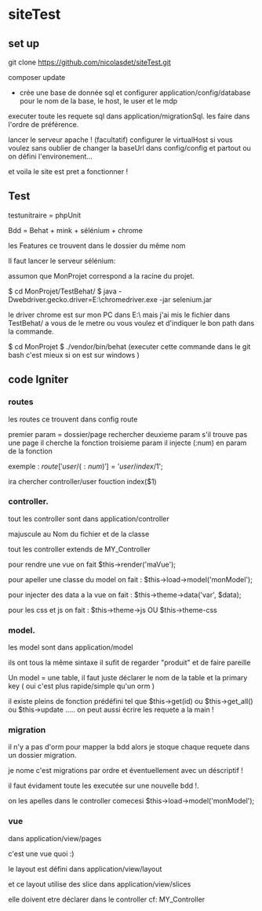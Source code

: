 # siteTest



## set up 

git clone https://github.com/nicolasdet/siteTest.git

composer update 

+ crée une base de donnée sql et configurer application/config/database pour le nom de la base, le host, le user et le mdp 

executer toute les requete sql dans application/migrationSql. les faire dans l'ordre de préférence. 


lancer le serveur apache !
(facultatif)  configurer le virtualHost si vous voulez sans oublier de changer la baseUrl dans config/config et partout ou on défini l'environement... 



et voila le site est pret a fonctionner !

## Test 

testunitraire = phpUnit

Bdd           = Behat + mink + sélénium + chrome 


les Features ce trouvent dans le dossier du même nom 

Il faut lancer le serveur sélénium:

assumon que MonProjet correspond a la racine du projet.

$ cd MonProjet/TestBehat/
$ java -Dwebdriver.gecko.driver=E:\chromedriver.exe -jar selenium.jar

le driver chrome est sur mon PC dans E:\ mais j'ai mis le fichier dans TestBehat/   a vous de le metre ou vous voulez et d'indiquer le bon path dans la commande.

$ cd MonProjet
$ ./vendor/bin/behat   (executer cette commande dans le git bash c'est mieux si on est sur windows )



## code Igniter

### routes 

les routes ce trouvent dans config route 

premier param = dossier/page rechercher
deuxieme param s'il trouve pas une page il cherche la fonction 
troisieme param il injecte (:num) en param de la fonction

exemple :
$route['user/(:num)'] = 'user/index/$1';

ira chercher controller/user  fouction index($1)

### controller. 


tout les controller sont dans application/controller 

majuscule au Nom du fichier et de la classe

tout les controller extends de MY_Controller

pour rendre une vue on fait  $this->render('maVue');

pour apeller une classe du model on fait :  $this->load->model('monModel');

pour injecter des data a la vue on fait : $this->theme->data('var', $data);

pour les css et js on fait : $this->theme->js   OU $this->theme-css

### model. 


les model sont dans application/model

ils ont tous la même sintaxe il sufit de regarder "produit" et de faire pareille 

Un model = une table, il faut juste déclarer le nom de la table et la primary key    ( oui c'est plus rapide/simple qu'un orm )

il existe pleins de fonction prédéfini tel que $this->get(id)   ou $this->get_all()  ou $this->update ..... on peut aussi écrire les requete a la main !

### migration

il n'y a pas d'orm pour mapper la bdd alors je stoque chaque requete dans un dossier migration. 

je nome c'est migrations par ordre et éventuellement avec un déscriptif ! 

il faut évidament toute les executée sur une nouvelle bdd !.

on les apelles dans le controller comecesi $this->load->model('monModel');

### vue 

dans application/view/pages

c'est une vue quoi :) 

le layout est défini dans application/view/layout

et ce layout utilise des slice dans application/view/slices

elle doivent etre déclarer dans le controller cf: MY_Controller 

